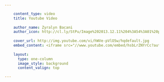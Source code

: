 ```yaml
---

    content_type: video
    title: Youtube Video
    
    author_name: Zyralyn Bacani
    author_icon: http://cl.ly/StPu/Image%202013.12.11%204%3A54%3A01%20pm.png
    
    cover_url: http://img.youtube.com/vi/hWVe-pVlO5w/hqdefault.jpg
    embed_content: <iframe src="//www.youtube.com/embed/hsbLrZNYrCc?autohide=1&amp;autoplay=1&amp;color=white&amp;controls=0&amp;enablejsapi=1&amp;hd=1&amp;iv_load_policy=3&amp;origin=http%3A%2F%2Fissueapp.com&amp;rel=0&amp;showinfo=0&amp;wmode=transparent" frameborder="0" height="100%" width="100%" webkitallowfullscreen="" mozallowfullscreen="" allowfullscreen=""></iframe>
    
    layout:
      type: one-column
      image_style: background
      content_valign: top

---
```

